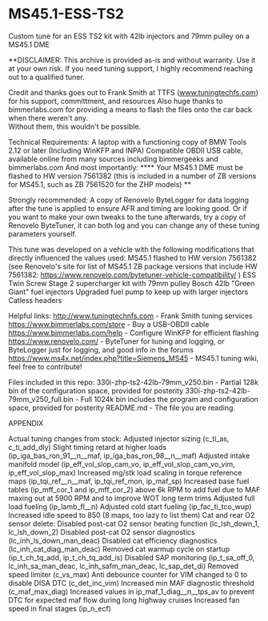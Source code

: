 # MS45.1-ESS-TS2
Custom tune for an ESS TS2 kit with 42lb injectors and 79mm pulley on a MS45.1 DME

**DISCLAIMER: This archive is provided as-is and without warranty.  Use it at your own risk. If you need tuning support, I highly recommend reaching out to a qualified tuner.

Credit and thanks goes out to Frank Smith at TTFS (www.tuningtechfs.com) for his support, committment, and resources
Also huge thanks to bimmerlabs.com for providing a means to flash the files onto the car back when there weren't any.  
Without them, this wouldn't be possible.

Technical Requirements:
A laptop with a functioning copy of BMW Tools 2.12 or later (Including WinKFP and INPA)
Compatible OBDII USB cable, available online from many sources including bimmergeeks and bimmerlabs.com
And most importantly:
**** Your MS45.1 DME must be flashed to HW version 7561382 (this is included in a number of ZB versions for MS45.1, such as ZB 7561520 for the ZHP models) **

Strongly recommended:
A copy of Renovelo ByteLogger for data logging after the tune is applied to ensure AFR and timing are looking good.
Or if you want to make your own tweaks to the tune afterwards, try a copy of Renovelo ByteTuner, it can both log and you can change any of these tuning parameters yourself. 


This tune was developed on a vehicle with the following modifications that directly influenced the values used:
MS45.1 flashed to HW version 7561382 (see Renovelo's site for list of MS45.1 ZB package versions that include HW 7561382: https://www.renovelo.com/bytetuner-vehicle-compatibility/ )
ESS Twin Screw Stage 2 supercharger kit with 79mm pulley
Bosch 42lb "Green Giant" fuel injectors
Upgraded fuel pump to keep up with larger injectors
Catless headers


Helpful links:
http://www.tuningtechnfs.com - Frank Smith tuning services
https://www.bimmerlabs.com/store - Buy a USB-OBDII cable
https://www.bimmerlabs.com/help - Configure WinKFP for efficient flashing
https://www.renovelo.com/ - ByteTuner for tuning and logging, or ByteLogger just for logging, and good info in the forums
https://www.ms4x.net/index.php?title=Siemens_MS45 - MS45.1 tuning wiki, feel free to contribute!


Files included in this repo:
330i-zhp-ts2-42lb-79mm_v250.bin - Partial 128k bin of the configuration space, provided for posterity
330i-zhp-ts2-42lb-79mm_v250_full.bin - Full 1024k bin includes the program and configuration space, provided for posterity
README.md - The file you are reading.



APPENDIX

Actual tuning changes from stock:
Adjusted injector sizing (c_ti_as, c_ti_add_dly)
Slight timing retard at higher loads (ip_iga_bas_ron_91__n__maf, ip_iga_bas_ron_98__n__maf)
Adjusted intake manifold model (ip_eff_vol_slop_cam_vo, ip_eff_vol_slop_cam_vo_vim, ip_eff_vol_slop_max)
Increased mg/stk load scaling in torque reference maps (ip_tqi_ref__n__maf, ip_tqi_ref_mon, ip_maf_sp)
Increased base fuel tables (ip_mff_cor_1 and ip_mff_cor_2) above 6k RPM to add fuel due to MAF maxing out at 5900 RPM and to improve WOT long term trims 
Adjusted full load fueling (ip_lamb_fl__n)
Adjusted cold start fueling (ip_fac_ti_tco_wup)
Increased idle speed to 850 (8 maps, too lazy to list them)
Cat and rear O2 sensor delete:
   Disabled post-cat O2 sensor heating function (lc_lsh_down_1, lc_lsh_down_2)
   Disabled post-cat O2 sensor diagnostics (lc_inh_ls_down_man_deac)
   Disabled cat efficiency diagnostics (lc_inh_cat_diag_man_deac)
   Removed cat warmup cycle on startup (ip_t_ch_tq_add, ip_t_ch_tq_add_is)
Disabled SAP monitoring (ip_t_sa_off_0,  lc_inh_sa_man_deac, lc_inh_safm_man_deac, lc_sap_det_di)
Removed speed limiter (c_vs_max)
Anti debounce counter for VIM changed to 0 to disable DISA DTC (c_det_inc_vim)
Increased min MAF diagnostic threshold (c_maf_max_diag)
Increased values in ip_maf_1_diag__n__tps_av to prevent DTC for expected maf flow during long highway cruises
Increased fan speed in final stages (ip_n_ecf)
